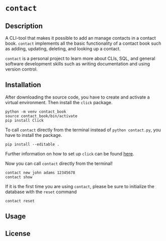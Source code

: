 # `contact`

## Description

A CLI-tool that makes it possible to add an manage contacts in a contact book. `contact` implements all the basic functionality of a contact book such as adding, updating, deleting, and looking up a contact. 

`contact` is a personal project to learn more about CLIs, SQL, and general software development skills such as writing documentation and using version control. 

## Installation

After downloading the source code, you have to create and activate a virtual environment. Then install the `click` package.  

``` 
python -m venv contact_book
source contact_book/bin/activate
pip install Click
```

To call `contact` directly from the terminal instead of `python contact.py`, you have to install the package. 
```
pip install --editable .
```
Further information on how to set up `click` can be found [here](https://click.palletsprojects.com/en/7.x/setuptools/).

Now you can call `contact` directly from the terminal!
```
contact new john adams 12345678
contact show
```

If it is the first time you are using `contact`, please be sure to initialize the database with the `reset` command
```
contact reset
```

## Usage

## License



